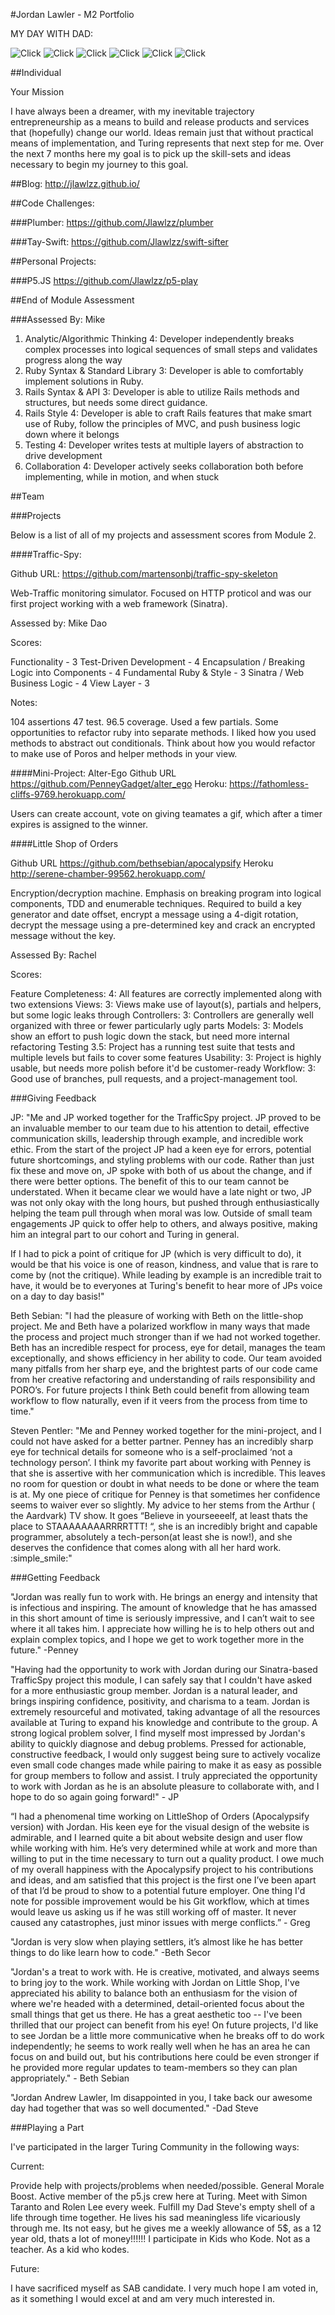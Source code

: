 #Jordan Lawler - M2 Portfolio

MY DAY WITH DAD:

![Click](https://i.imgflip.com/xqkd2.jpg)
![Click](https://i.imgflip.com/xqkjh.jpg)
![Click](https://i.imgflip.com/xsxz6.jpg)
![Click](https://i.imgflip.com/xsy2r.jpg)
![Click](https://i.imgflip.com/xqkp7.jpg)
![Click](https://i.imgflip.com/xqkmc.jpg)



##Individual

Your Mission

I have always been a dreamer, with my inevitable trajectory entrepreneurship as a means to build and release products and services that (hopefully) change our world. Ideas remain just that without practical means of implementation, and Turing represents that next step for me. Over the next 7 months here my goal is to pick up the skill-sets and ideas necessary to begin my journey to this goal.

##Blog:
http://jlawlzz.github.io/

##Code Challenges:

###Plumber:
https://github.com/Jlawlzz/plumber

###Tay-Swift:
https://github.com/Jlawlzz/swift-sifter

##Personal Projects:

###P5.JS
https://github.com/Jlawlzz/p5-play

##End of Module Assessment

###Assessed By: Mike
​
1. Analytic/Algorithmic Thinking
    4: Developer independently breaks complex processes into logical sequences of small steps and validates progress along the way
​
2. Ruby Syntax & Standard Library
    3: Developer is able to comfortably implement solutions in Ruby.
​
3. Rails Syntax & API
    3: Developer is able to utilize Rails methods and structures, but needs some direct guidance.
​
4. Rails Style
    4: Developer is able to craft Rails features that make smart use of Ruby, follow the principles of MVC, and push business logic down where it belongs
​
5. Testing
    4: Developer writes tests at multiple layers of abstraction to drive development
​
6. Collaboration
    4: Developer actively seeks collaboration both before implementing, while in motion, and when stuck


##Team

###Projects

Below is a list of all of my projects and assessment scores from Module 2.

####Traffic-Spy:

Github URL:
https://github.com/martensonbj/traffic-spy-skeleton

Web-Traffic monitoring simulator. Focused on HTTP proticol and was our first project working with a web framework (Sinatra).

Assessed by: Mike Dao

Scores:

Functionality - 3 Test-Driven Development - 4 Encapsulation / Breaking Logic into Components - 4 Fundamental Ruby & Style - 3 Sinatra / Web Business Logic - 4 View Layer - 3

Notes:

104 assertions 47 test.
96.5 coverage.
Used a few partials.
Some opportunities to refactor ruby into separate methods.
I liked how you used methods to abstract out conditionals.
Think about how you would refactor to make use of Poros and helper methods in your view.

####Mini-Project: Alter-Ego
Github URL
https://github.com/PenneyGadget/alter_ego
Heroku:
https://fathomless-cliffs-9769.herokuapp.com/

Users can create account, vote on giving teamates a gif, which after a timer expires is assigned to the winner.

####Little Shop of Orders

Github URL
https://github.com/bethsebian/apocalypsify
Heroku
http://serene-chamber-99562.herokuapp.com/

Encryption/decryption machine. Emphasis on breaking program into logical components, TDD and enumerable techniques. Required to build a key generator and date offset, encrypt a message using a 4-digit rotation, decrypt the message using a pre-determined key and crack an encrypted message without the key.

Assessed By: Rachel

Scores:

Feature Completeness: 4: All features are correctly implemented along with two extensions
Views: 3: Views make use of layout(s), partials and helpers, but some logic leaks through
Controllers: 3: Controllers are generally well organized with three or fewer particularly ugly parts
Models: 3: Models show an effort to push logic down the stack, but need more internal refactoring
Testing 3.5: Project has a running test suite that tests and multiple levels but fails to cover some features
Usability: 3: Project is highly usable, but needs more polish before it'd be customer-ready
Workflow: 3: Good use of branches, pull requests, and a project-management tool.

###Giving Feedback

JP: "Me and JP worked together for the TrafficSpy project.  JP proved to be an invaluable member to our team due to his attention to detail, effective communication skills, leadership through example, and incredible work ethic.   From the start of the project JP had a keen eye for errors, potential future shortcomings, and styling problems with our code.  Rather than just fix these and move on, JP spoke with both of us about the change, and if there were better options.  The benefit of this to our team cannot be understated.  When it became clear we would have a late night or two, JP was not only okay with the long hours, but pushed through enthusiastically helping the team pull through when moral was low.  Outside of small team engagements  JP quick to offer help to others, and always positive,  making him an integral part to our cohort and Turing in general.  

If I had to pick a point of critique for JP (which is very difficult to do),  it would be that his voice is one of reason, kindness, and value that is rare to come by (not the critique).  While leading by example is an incredible trait to have, it would be to everyones at Turing's benefit to hear more of JPs voice on a day to day basis!"

Beth Sebian: "I had the pleasure of working with Beth on the little-shop project.  Me and Beth have a polarized workflow in many ways that made the process and project much stronger than if we had not worked together.  Beth has an incredible respect for process, eye for detail, manages the team exceptionally, and shows efficiency in her ability to code.  Our team avoided many pitfalls from her sharp eye, and the brightest parts of our code came from her creative refactoring and understanding of rails responsibility and PORO’s. For future projects I think Beth could benefit from allowing team workflow to flow naturally, even if it veers from the process from time to time."

Steven Pentler: "Me and Penney worked together for the mini-project, and I could not have asked for a better partner.  Penney has an incredibly sharp eye for technical details for someone who is a self-proclaimed ‘not a technology person’.  I think my favorite part about working with Penney is that she is assertive with her communication which is incredible.  This leaves no room for question or doubt in what needs to be done or where the team is at. My one piece of critique for Penney is that sometimes her confidence seems to waiver ever so slightly.  My advice to her stems from the Arthur ( the Aardvark) TV show.  It goes “Believe in yourseeeelf, at least thats the place to STAAAAAAAARRRRTTT! “, she is an incredibly bright and capable programmer, absolutely a tech-person(at least she is now!), and she deserves the confidence that comes along with all her hard work. :simple_smile:"


###Getting Feedback

"Jordan was really fun to work with. He brings an energy and intensity that is infectious and inspiring. The amount of knowledge that he has amassed in this short amount of time is seriously impressive, and I can’t wait to see where it all takes him. I appreciate how willing he is to help others out and explain complex topics, and I hope we get to work together more in the future." -Penney

"Having had the opportunity to work with Jordan during our Sinatra-based TrafficSpy project this module, I can safely say that I couldn't have asked for a more enthusiastic group member. Jordan is a natural leader, and brings inspiring confidence, positivity, and charisma to a team. Jordan is extremely resourceful and motivated, taking advantage of all the resources available at Turing to expand his knowledge and contribute to the group. A strong logical problem solver, I find myself most impressed by Jordan's ability to quickly diagnose and debug problems. Pressed for actionable, constructive feedback, I would only suggest being sure to actively vocalize even small code changes made while pairing to make it as easy as possible for group members to follow and assist. I truly appreciated the opportunity to work with Jordan as he is an absolute pleasure to collaborate with, and I hope to do so again going forward!" - JP

“I had a phenomenal time working on LittleShop of Orders (Apocalypsify version) with Jordan. His keen eye for the visual design of the website is admirable, and I learned quite a bit about website design and user flow while working with him. He’s very determined while at work and more than willing to put in the time necessary to turn out a quality product. I owe much of my overall happiness with the Apocalypsify project to his contributions and ideas, and am satisfied that this project is the first one I’ve been apart of that I’d be proud to show to a potential future employer. One thing I'd note for possible improvement would be his Git workflow, which at times would leave us asking us if he was still working off of master. It never caused any catastrophes, just minor issues with merge conflicts.” - Greg

"Jordan is very slow when playing settlers, it’s almost like he has better things to do like learn how to code." -Beth Secor

"Jordan's a treat to work with. He is creative, motivated, and always seems to bring joy to the work. While working with Jordan on Little Shop, I've appreciated his ability to balance both an enthusiasm for the vision of where we're headed with a determined, detail-oriented focus about the small things that get us there. He has a great aesthetic too -- I've been thrilled that our project can benefit from his eye! On future projects, I'd like to see Jordan be a little more communicative when he breaks off to do work independently; he seems to work really well when he has an area he can focus on and build out, but his contributions here could be even stronger if he provided more regular updates to team-members so they can plan appropriately." - Beth Sebian

"Jordan Andrew Lawler, Im disappointed in you, I take back our awesome day had together that was so well documented." -Dad Steve

###Playing a Part

I've participated in the larger Turing Community in the following ways:

Current:

Provide help with projects/problems when needed/possible.
General Morale Boost.
Active member of the p5.js crew here at Turing.
Meet with Simon Taranto and Rolen Lee every week.
Fulfill my Dad Steve's empty shell of a life through time together. He lives his sad meaningless life vicariously through me.  Its not easy,
but he gives me a weekly allowance of 5$, as a 12 year old, thats a lot of money!!!!!!
I participate in Kids who Kode. Not as a teacher. As a kid who kodes.

Future:

I have sacrificed myself as SAB candidate. I very much hope I am voted in, as it something I would excel at and am very much interested in.

